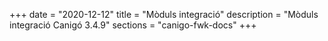 +++
date        = "2020-12-12"
title       = "Mòduls integració"
description = "Mòduls integració Canigó 3.4.9"
sections    = "canigo-fwk-docs"
+++